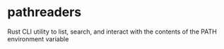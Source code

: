 # pathreaders

Rust CLI utility to list, search, and interact with the contents of the PATH environment variable
